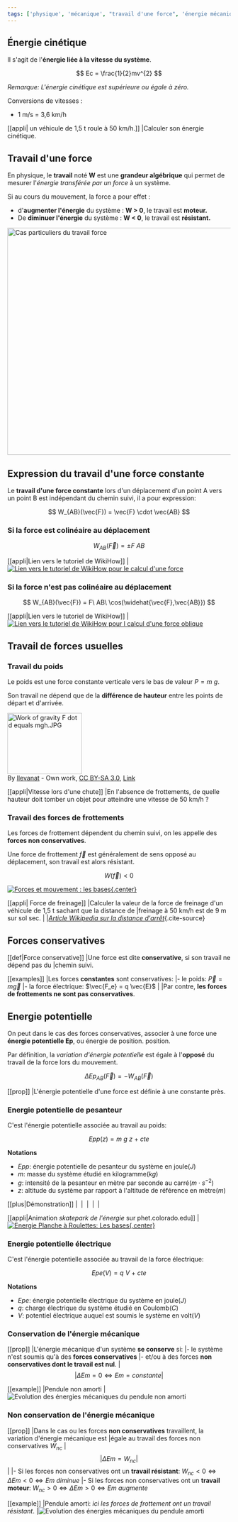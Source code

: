 ```yaml
---
tags: ['physique', 'mécanique', "travail d'une force", 'énergie mécanique']
---
```


<!--
Mesure du temps et oscillateur, amortissement
Travail d’une force.
Force conservative ; énergie potentielle.
Forces non conservatives : exemple des frottements.
Énergie mécanique.
Étude énergétique des oscillations libres d’un système
mécanique.
Dissipation d’énergie.
Définition du temps atomique.

Pratiquer une démarche expérimentale pour mettre en
évidence :
- les différents paramètres influençant la période d’un
oscillateur mécanique ;
- son amortissement.
Établir et exploiter les expressions du travail d’une force
constante (force de pesanteur, force électrique dans le
cas d’un champ uniforme).
Établir l’expression du travail d’une force de frottement
d’intensité constante dans le cas d’une trajectoire
rectiligne.

Analyser les transferts énergétiques au cours d’un
mouvement d’un point matériel.
Pratiquer une démarche expérimentale pour étudier
l’évolution des énergies cinétique, potentielle et
mécanique d’un oscillateur.
Extraire et exploiter des informations sur l’influence des
phénomènes dissipatifs sur la problématique de la
mesure du temps et la définition de la seconde.

Extraire et exploiter des informations pour justifier
l’utilisation des horloges atomiques dans la mesure du
temps. -->

## Énergie cinétique

Il s'agit de l'**énergie liée à la vitesse du système**.

$$
Ec = \frac{1}{2}mv^{2}
$$

*Remarque: L'énergie cinétique est supérieure ou égale à zéro.*

Conversions de vitesses :

- 1 m/s = 3,6 km/h

[[appli| un véhicule de 1,5 t roule à 50 km/h.]]
|Calculer son énergie cinétique.

## Travail d'une force

En physique, le **travail** noté **W** est une **grandeur algébrique**
qui permet de mesurer l'*énergie transférée par un force* à un
système.

Si au cours du mouvement, la force a pour effet :

- d'**augmenter l'énergie** du système : **W \> 0**, le travail est
  **moteur.**
- De **diminuer l'énergie** du système : **W \< 0**, le travail est
  **résistant.**

<a title="Popletibus This W3C-unspecified vector image was created with Inkscape. [CC BY-SA 4.0 (https://creativecommons.org/licenses/by-sa/4.0)], via Wikimedia Commons" href="https://commons.wikimedia.org/wiki/File:Cas_particuliers_du_travail_force.svg"><img class="center" width="512" alt="Cas particuliers du travail force" src="https://upload.wikimedia.org/wikipedia/commons/thumb/f/f7/Cas_particuliers_du_travail_force.svg/512px-Cas_particuliers_du_travail_force.svg.png"></a>



## Expression du travail d'une force constante

Le **travail d'une force constante** lors d'un déplacement d'un point A
vers un point B est indépendant du chemin suivi, il a pour expression:

$$
W_{AB}(\vec{F}) = \vec{F} \cdot \vec{AB}
$$

### Si la force est colinéaire au déplacement

$$
W_{AB}(\vec{F}) = \pm F\ AB
$$

[[appli|Lien vers le tutoriel de WikiHow]]
|[![Lien vers le tutoriel de WikiHow pour le calcul d'une force](./images/wikihow-travail-force-colineaire.jpg)](https://fr.wikihow.com/calculer-le-travail-d%27une-force#Calculer_le_travail_dans_un_syst.C3.A8me_unidimensionnel_sub)

### Si la force n'est pas colinéaire au déplacement

$$
W_{AB}(\vec{F}) = F\ AB\ \cos(\widehat{\vec{F},\vec{AB}})
$$

[[appli|Lien vers le tutoriel de WikiHow]]
|[![Lien vers le tutoriel de WikiHow pour l calcul d'une force oblique](./images/wikihow-travail-forceoblique.jpg)](https://fr.wikihow.com/calculer-le-travail-d%27une-force#Calculer_un_travail_d.C3.A9velopp.C3.A9_par_une_force_oblique_sub)

## Travail de forces usuelles
### Travail du poids

Le poids est une force constante verticale vers le bas de valeur $P=m\ g$.

Son travail ne dépend que de la **différence de hauteur** entre les points de départ et d'arrivée.

<p><a href="https://commons.wikimedia.org/wiki/File:Work_of_gravity_F_dot_d_equals_mgh.JPG#/media/File:Work_of_gravity_F_dot_d_equals_mgh.JPG"><img class="center" src="https://upload.wikimedia.org/wikipedia/commons/6/6c/Work_of_gravity_F_dot_d_equals_mgh.JPG" alt="Work of gravity F dot d equals mgh.JPG" width="168" height="138"></a><br>By <a href="//commons.wikimedia.org/wiki/User:Ilevanat" title="User:Ilevanat">Ilevanat</a> - <span class="int-own-work" lang="en">Own work</span>, <a href="https://creativecommons.org/licenses/by-sa/3.0" title="Creative Commons Attribution-Share Alike 3.0">CC BY-SA 3.0</a>, <a href="https://commons.wikimedia.org/w/index.php?curid=14735358">Link</a></p>

[[appli|Vitesse lors d'une chute]]
|En l'absence de frottements, de quelle hauteur doit tomber un objet pour atteindre une vitesse de 50 km/h ?

### Travail des forces de frottements

Les forces de frottement dépendent du chemin suivi, on les appelle des
**forces non conservatives**.

Une force de frottement $\vec{f}$ est généralement de sens opposé au
déplacement, son travail est alors résistant.

$$
W(\vec{f})<0
$$

[![Forces et mouvement : les bases](https://phet.colorado.edu/sims/html/forces-and-motion-basics/latest/forces-and-motion-basics-600.png){.center}](https://phet.colorado.edu/sims/html/forces-and-motion-basics/latest/forces-and-motion-basics_fr.html)

[[appli| Force de freinage]]
|Calculer la valeur de la force de freinage d'un véhicule de 1,5 t sachant que la distance de
|freinage à 50 km/h est de 9 m sur sol sec.
|
|*[Article Wikipedia sur la distance d'arrêt](https://fr.wikipedia.org/wiki/Distance_d%27arrêt#Valeur_selon_la_vitesse)*{.cite-source}

## Forces conservatives

[[def|Force conservative]]
|Une force est dite **conservative**, si son travail ne dépend pas du
|chemin suivi.

[[examples]]
|Les forces **constantes** sont conservatives:
|- le poids: $\vec{P} = m \vec{g}$
|- la force électrique: $\vec{F_e} = q \vec{E}$
|
|Par contre, **les forces de frottements ne sont pas conservatives**.

## Energie potentielle

On peut dans le cas des forces conservatives, associer à une force une **énergie potentielle Ep**,
ou énergie de position. position.

Par définition, la *variation d'énergie potentielle* est égale à l'**opposé**
du travail de la force lors du mouvement.

$$
\Delta Ep_{AB}(\vec{F}) = -W_{AB}(\vec{F})
$$

[[prop]]
|L'énergie potentielle d'une force est définie à une constante près.

### Energie potentielle de pesanteur

C'est l'énergie potentielle associée au travail au poids:

$$
Epp(z) = m\ g\ z\ +\ cte
$$

**Notations**
- $Epp$: énergie potentielle de pesanteur du système en joule($J$)
- $m$: masse du système étudié en kilogramme($kg$)
- $g$: intensité de la pesanteur en mètre par seconde au carré($m\cdot s^{-2})$
- $z$: altitude du système par rapport à l'altitude de référence en mètre($m$)

[[plus|Démonstration]]
|&nbsp;
|&nbsp;
|&nbsp;
|&nbsp;
|&nbsp;

[[appli|Animation *skatepark de l'énergie* sur phet.colorado.edu]]
|[![Energie Planche à Roulettes: Les bases](https://phet.colorado.edu/sims/html/energy-skate-park-basics/latest/energy-skate-park-basics-600.png){.center}](https://phet.colorado.edu/sims/html/energy-skate-park-basics/latest/energy-skate-park-basics_fr.html)


### Energie potentielle électrique

C'est l'énergie potentielle associée au travail de la force électrique:

$$
Epe(V) = q\ V\ +\ cte
$$

**Notations**
- $Epe$: énergie potentielle électrique du système en joule($J$)
- $q$: charge électrique du système étudié en Coulomb($C$)
- $V$: potentiel électrique auquel est soumis le système en volt($V$)

### Conservation de l'énergie mécanique

[[prop]]
|L'énergie mécanique d'un système **se conserve** si:
|- le système n'est soumis qu'à des **forces conservatives**
|- et/ou à des forces **non conservatives dont le travail est nul**.
|$$
|\Delta Em = 0 \Leftrightarrow  Em = constante
|$$

[[example]]
|Pendule non amorti
|![Evolution des énergies mécaniques du pendule non amorti](images/em-pendule-non-amorti.png)


### Non conservation de l'énergie mécanique

[[prop]]
|Dans le cas ou les forces **non conservatives** travaillent, la variation d'énergie mécanique est
|égale au travail des forces non conservatives $W_{nc}$
|$$
|\Delta Em = W_{nc}
|$$
|
|- Si les forces non conservatives ont un **travail résistant**: $W_{nc} < 0 \Leftrightarrow \Delta Em < 0 \Leftrightarrow Em\ diminue$
|- Si les forces non conservatives ont un **travail moteur**: $W_{nc} > 0 \Leftrightarrow \Delta Em > 0 \Leftrightarrow Em\ augmente$


[[example]]
|Pendule amorti: *ici les forces de frottement ont un travail résistant*.
|![Evolution des énergies mécaniques du pendule amorti](images/em-pendule-amorti.png)

<!--
### Travail d'une force électrostatique

**Rappels sur le condensateur:** Un condensateur plan est formé de deux plaques métalliques planes séparées par un matériau isolant(le diélectrique).

Lorsque l'on applique une tension aux bornes du condensateur, un champ électrostatique $\vec{E}$ est créé entre les plaques.

<p><a href="https://commons.wikimedia.org/wiki/File:Capacitor_schematic_with_dielectric.svg#/media/File:Capacitor_schematic_with_dielectric.svg"><img class="center" width="100%" src="https://upload.wikimedia.org/wikipedia/commons/thumb/c/cd/Capacitor_schematic_with_dielectric.svg/1200px-Capacitor_schematic_with_dielectric.svg.png" alt="Capacitor schematic with dielectric.svg"></a><br>By <a href="//commons.wikimedia.org/wiki/User:Papa_November" title="User:Papa November">Papa November</a> - self-made SVG version of <a href="//commons.wikimedia.org/wiki/File:Dielectric.png" title="File:Dielectric.png">Image:Dielectric.png</a>, incorporating <a href="//commons.wikimedia.org/wiki/File:Capacitor_schematic.svg" title="File:Capacitor schematic.svg">Image:Capacitor schematic.svg</a> as its base., <a href="https://creativecommons.org/licenses/by-sa/3.0" title="Creative Commons Attribution-Share Alike 3.0">CC BY-SA 3.0</a>, <a href="https://commons.wikimedia.org/w/index.php?curid=4030086">Link</a></p>

Le champ électrostatiques est:

- perpendiculaire aux plaques,
- dirigé de la borne + vers la borne -,
- de valeur $E=\frac{U}{d}$

#### Expression du travail de la force électrostatique

La force électrostatique a pour expression $\vec{F$
![](images/8-Les oscillateurs énergie et temps/Pictures/10000201000003E1000000F0928FE938CB8551EC.png)


![](images/8-Les oscillateurs énergie et temps/Pictures/100002010000042000000289FD446AA5634FA9DF.png){width="18.2cm"
height="11.185cm"}


<https://phet.colorado.edu/sims/html/charges-and-fields/latest/charges-and-fields_fr.html>


On peut considérer qu'à l'intérieur d'un condensateur plan, la force
électrique est une force constante, donc :

[]{.image}=


[[appli|Expérience de Thomson]]
|Thomson accélérait les électrons avec des condensateurs soumis à une tension de
|1 kV. Quelle vitesse avaient les électrons à la sortie du condensateur ?

+-----------------------------------+-----------------------------------+
| ![](images/8-Les oscillateurs éne | ![](images/8-Les oscillateurs éne |
| rgie et temps/Pictures/1000020100 | rgie et temps/Pictures/1000020100 |
| 000204000001A452500C33416AF9C7.pn | 000210000002618176A508C15A3BF3.pn |
| g){width="9.306cm" | g){width="9.306cm" |
| height="7.574cm"}*Expression du | height="10.733cm"} |
| champ électrique* :[]{.image} | |
| | |
| E en V.m^-1^ ; U en V et d en m. | |
+-----------------------------------+-----------------------------------+
-->